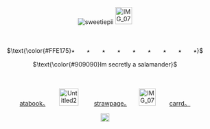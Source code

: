 <div align="center"> <img src="https://komarev.com/ghpvc/?username=sweetiepii&label=　　(ヽ°□°）　　&color=909090&style=flat" alt="sweetiepii" /> <img width="39" height="40" alt="IMG_0782" src="https://github.com/user-attachments/assets/48bef695-6eba-495b-afaa-2e0d60381cc6" />

　
<p align="center"> $\text{\color{#FFE175}⭑　　⭑　　⭑　　⭑　　⭑　　⭑　　⭑　　⭑　　⭑}$

$\text{\color{#909090}Im secretly a salamander}$
  
　<p align="center"> [atabook。](https://sweetiepii.atabook.org/)　　 <img width="45" height="40" alt="Untitled297_20250720100820" src="https://github.com/user-attachments/assets/3933cb03-9da3-4ebc-b71d-98d535ea3c74" /> 　　 [strawpage。](https://sweetiepii.straw.page/)　　<img width="39" height="40" alt="IMG_0782" src="https://github.com/user-attachments/assets/fba47392-91e8-413f-a197-e293df709be1" />　　 [carrd。](https://honeypii.carrd.co/)
 
<img width="20" height="20" alt="Untitled284_20250711193810" src="https://github.com/user-attachments/assets/f2f1a7af-838f-4500-bf0f-4c8508f21f20" />
